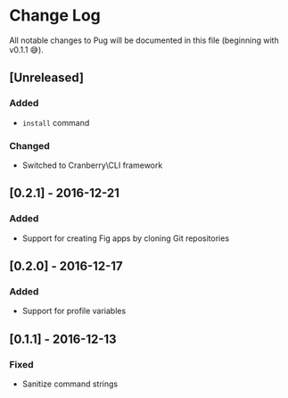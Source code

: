 # Change Log

All notable changes to Pug will be documented in this file (beginning with v0.1.1 😅).

## [Unreleased]
### Added
- `install` command

### Changed
- Switched to Cranberry\CLI framework

## [0.2.1] - 2016-12-21
### Added
- Support for creating Fig apps by cloning Git repositories

## [0.2.0] - 2016-12-17
### Added
- Support for profile variables

## [0.1.1] - 2016-12-13
### Fixed
- Sanitize command strings
